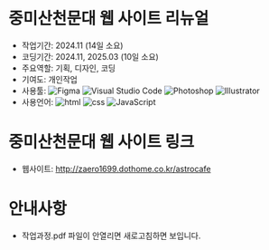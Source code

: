 # 중미산천문대 웹 사이트 리뉴얼
* 작업기간: 2024.11 (14일 소요)
* 코딩기간: 2024.11, 2025.03 (10일 소요)
* 주요역할: 기획, 디자인, 코딩
* 기여도: 개인작업
* 사용툴: ![Figma](https://github.com/user-attachments/assets/67394921-4b2e-4896-a94e-c3755396fe90) ![Visual Studio Code](https://github.com/user-attachments/assets/b8a57bc3-3529-4729-8782-6291feaae204) ![Photoshop](https://github.com/user-attachments/assets/2746db4e-38fb-43cd-87f9-2ca47e801e5f) ![Illustrator](https://github.com/user-attachments/assets/234addbe-17ab-48ce-b1ac-69bbf0db9f0b)
* 사용언어: ![html](https://github.com/user-attachments/assets/33812e56-e55d-4081-946b-5e6646007ee8) ![css](https://github.com/user-attachments/assets/df4a8b6c-f552-4247-825a-619af7bf9e6a) ![JavaScript](https://github.com/user-attachments/assets/7dda600a-690b-4437-806f-7a10192d3632)

# 중미산천문대 웹 사이트 링크
* 웹사이트: http://zaero1699.dothome.co.kr/astrocafe

# 안내사항
* 작업과정.pdf 파일이 안열리면 새로고침하면 보입니다.
